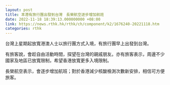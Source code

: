 ```yaml
---
layout: post
title: 本港有旅行團出發到台灣　長榮航空逐步增加航班
date: 2022-11-18 18:39:13.000000000 +08:00
link: https://news.rthk.hk/rthk/ch/component/k2/1676240-20221118.htm
categories: rthk
---
```


台灣上星期起放寬港澳人士以旅行團方式入境，有旅行團早上出發到台灣。

有旅客說，會趁自由活動時間，探望在台灣的親戚朋友。亦有旅客表示，周邊不少國家及地區已放寬限制，希望香港放寬更多入境限制。

長榮航空表示，會逐步增加航班；對於香港減少核酸檢測次數新安排，相信可方便旅客。

